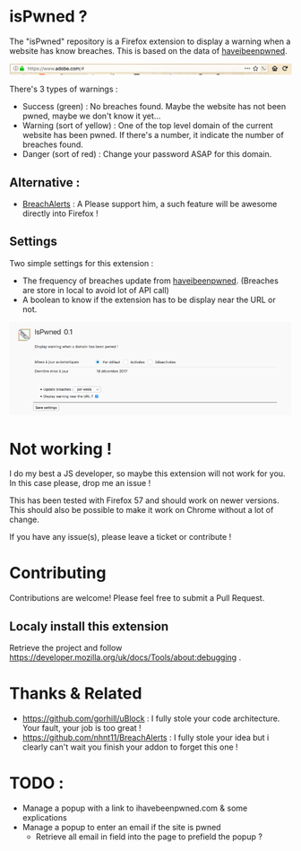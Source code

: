 # isPwned ?

The "isPwned" repository is a Firefox extension to display a warning when a website has know breaches.
This is based on the data of [haveibeenpwned](https://haveibeenpwned.com).

![Image of isPwned](https://raw.githubusercontent.com/Yoshyn/IsPwned/master/docs/warning.png)

There's 3 types of warnings :

  * Success (green) : No breaches found. Maybe the website has not been pwned, maybe we don't know it yet...
  * Warning (sort of yellow) : One of the top level domain of the current website has been pwned. If there's a number, it indicate the number of breaches found.
  * Danger (sort of red) : Change your password ASAP for this domain.

## Alternative :

  * [BreachAlerts](https://github.com/nhnt11/BreachAlerts) : A Please support him, a such feature will be awesome directly into Firefox !

## Settings

Two simple settings for this extension :
  * The frequency of breaches update from [haveibeenpwned](https://haveibeenpwned.com). (Breaches are store in local to avoid lot of API call)
  * A boolean to know if the extension has to be display near the URL or not.

![Image of isPwned](https://raw.githubusercontent.com/Yoshyn/IsPwned/master/docs/settings.png)


# Not working !

I do my best a JS developer, so maybe this extension will not work for you. In this case please, drop me an issue !

This has been tested with Firefox 57 and should work on newer versions.
This should also be possible to make it work on Chrome without a lot of change.

If you have any issue(s), please leave a ticket or contribute !

# Contributing

Contributions are welcome! Please feel free to submit a Pull Request.

## Localy install this extension

  Retrieve the project and follow https://developer.mozilla.org/uk/docs/Tools/about:debugging .

# Thanks & Related

  * https://github.com/gorhill/uBlock : I fully stole your code architecture. Your fault, your job is too great !
  * https://github.com/nhnt11/BreachAlerts : I fully stole your idea but i clearly can't wait you finish your addon to forget this one !

# TODO :

  * Manage a popup with a link to ihavebeenpwned.com & some explications
  * Manage a popup to enter an email if the site is pwned
    * Retrieve all email in field into the page to prefield the popup ?
